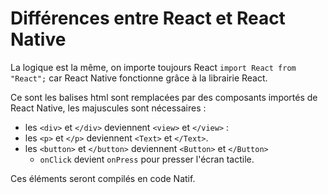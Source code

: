 # **Différences entre React et React Native**

La logique est la même, on importe toujours React `import React from "React";` car React Native fonctionne grâce à la librairie React.

Ce sont les balises html sont remplacées par des composants importés de React Native, les majuscules sont nécessaires :
* les `<div>` et `</div>` deviennent `<view>` et `</view>` :
* les `<p>` et `</p>` deviennent `<Text>` et `</Text>`.
* les `<button>` et `</button>` deviennent `<Button>` et `</Button>`
    * `onClick` devient `onPress` pour presser l'écran tactile.  

Ces éléments seront compilés en code Natif.